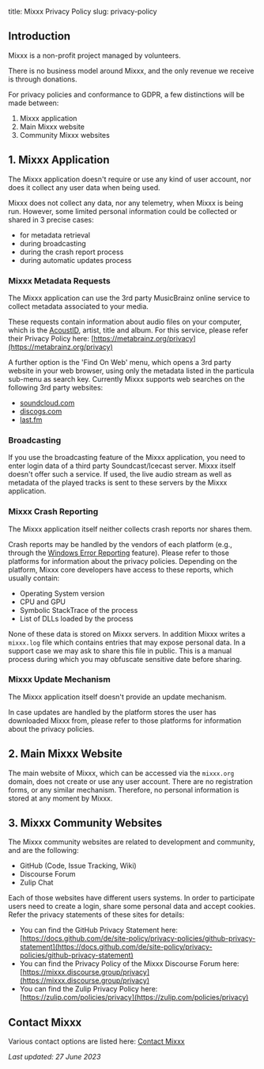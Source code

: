 title: Mixxx Privacy Policy
slug: privacy-policy

## Introduction

Mixxx is a non-profit project managed by volunteers.

There is no business model around Mixxx, and the only revenue we receive is through donations.


For privacy policies and conformance to GDPR, a few distinctions will be made between:

1. Mixxx application
2. Main Mixxx website
3. Community Mixxx websites

## 1. Mixxx Application

The Mixxx application doesn't require or use any kind of user account, nor does it collect any user data when being used.

Mixxx does not collect any data, nor any telemetry, when Mixxx is being run.
However, some limited personal information could be collected or shared in 3 precise cases:

- for metadata retrieval
- during broadcasting
- during the crash report process
- during automatic updates process

### Mixxx Metadata Requests

The Mixxx application can use the 3rd party MusicBrainz online service to collect metadata associated to your media.

These requests contain information about audio files on your computer, which is the [AcoustID](https://acoustid.org/), artist, title and album.
For this service, please refer their Privacy Policy here: [https://metabrainz.org/privacy](https://metabrainz.org/privacy)

A further option is the 'Find On Web' menu, which opens a 3rd party website in your web browser, using only the metadata listed in the particula sub-menu as search key.
Currently Mixxx supports web searches on the following 3rd party websites:

- [soundcloud.com](https://soundcloud.com)
- [discogs.com](https://www.discogs.com)
- [last.fm](https://www.last.fm)

### Broadcasting

If you use the broadcasting feature of the Mixxx application, you need to enter login data of a third party Soundcast/Icecast server.
Mixxx itself doesn't offer such a service.
If used, the live audio stream as well as metadata of the played tracks is sent to these servers by the Mixxx application.


### Mixxx Crash Reporting

The Mixxx application itself neither collects crash reports nor shares them.

Crash reports may be handled by the vendors of each platform (e.g., through the [Windows Error Reporting](https://learn.microsoft.com/windows/win32/wer/windows-error-reporting) feature).
Please refer to those platforms for information about the privacy policies.
Depending on the platform, Mixxx core developers have access to these reports, which usually contain:


- Operating System version
- CPU and GPU
- Symbolic StackTrace of the process
- List of DLLs loaded by the process

None of these data is stored on Mixxx servers.
In addition Mixxx writes a `mixxx.log` file which contains entries that may expose personal data. In a support case we may ask to share this file in public. This is a manual process during which you may obfuscate sensitive date before sharing.  


### Mixxx Update Mechanism

The Mixxx application itself doesn't provide an update mechanism.

In case updates are handled by the platform stores the user has downloaded Mixxx from,
please refer to those platforms for information about the privacy policies.

## 2. Main Mixxx Website

The main website of Mixxx, which can be accessed via the `mixxx.org` domain, does not create or use any user account.
There are no registration forms, or any similar mechanism.
Therefore, no personal information is stored at any moment by Mixxx.


## 3. Mixxx Community Websites

The Mixxx community websites are related to development and community, and are the following:

- GitHub (Code, Issue Tracking, Wiki)
- Discourse Forum
- Zulip Chat

Each of those websites have different users systems. In order to participate users need to create a login, share some personal data and accept cookies. Refer the privacy statements of these sites for details:


- You can find the GitHub Privacy Statement here: [https://docs.github.com/de/site-policy/privacy-policies/github-privacy-statement](https://docs.github.com/de/site-policy/privacy-policies/github-privacy-statement)
- You can find the Privacy Policy of the Mixxx Discourse Forum here: [https://mixxx.discourse.group/privacy](https://mixxx.discourse.group/privacy)
- You can find the Zulip Privacy Policy here: [https://zulip.com/policies/privacy](https://zulip.com/policies/privacy)


## Contact Mixxx

Various contact options are listed here: [Contact Mixxx]({filename}contact.md)

*Last updated: 27 June 2023*
